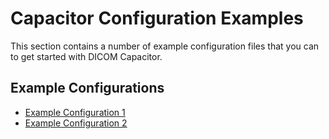 # Capacitor Configuration Examples

This section contains a number of example configuration files that you can to get started with DICOM Capacitor.

## Example Configurations

- [Example Configuration 1](/dicom-capacitor/examples/example-config-1)
- [Example Configuration 2](/dicom-capacitor/examples/example-config-2)
